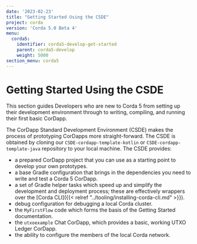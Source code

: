 ```yaml
---
date: '2023-02-23'
title: "Getting Started Using the CSDE"
project: corda
version: 'Corda 5.0 Beta 4'
menu:
  corda5:
    identifier: corda5-develop-get-started
    parent: corda5-develop
    weight: 5000
section_menu: corda5
---
```

# Getting Started Using the CSDE
This section guides Developers who are new to Corda 5 from setting up their development environment through to writing, compiling, and running their first basic CorDapp.

The CorDapp Standard Development Environment (CSDE) makes the process of prototyping CorDapps more straight-forward.
The CSDE is obtained by cloning our `CSDE-cordapp-template-kotlin` or `CSDE-cordapp-template-java` repository to your local machine. The CSDE provides:
* a prepared CorDapp project that you can use as a starting point to develop your own prototypes.
* a base Gradle configuration that brings in the dependencies you need to write and test a Corda 5 CorDapp.
* a set of Gradle helper tasks which speed up and simplify the development and deployment process; these are effectively wrappers over the [Corda CLI]({{< relref "../tooling/installing-corda-cli.md" >}}).
* debug configuration for debugging a local Corda cluster.
* the `MyFirstFlow` code which forms the basis of the Getting Started documentation.
* the `utxoexample` Chat CorDapp, which provides a basic, working UTXO Ledger CorDapp.
* the ability to configure the members of the local Corda network.
